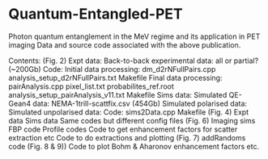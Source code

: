 # Quantum-Entangled-PET
Photon quantum entanglement in the MeV regime and its application in PET imaging
Data and source code associated with the above publication.

Contents:
(Fig. 2)
Expt data:
  Back-to-back experimental data:
    all or partial? (~200Gb)
 Code:
  Initial data processing:
    dm_d2rNFullPairs.cpp
    analysis_setup_d2rNFullPairs.txt
    Makefile
  Final data processing:
    pairAnalysis.cpp
    pixel_list.txt
    probabilites_ref.root
    analysis_setup_pairAnalysis_v11.txt
    Makefile
Sims data:
  Simulated QE-Gean4 data:
    NEMA-1trill-scattfix.csv (454Gb)
  Simulated polarised data:
  Simulated unpolarised data:
  Code:
    sims2Data.cpp
    Makefile
(Fig. 4)
  Expt data
  Sims data
  Same codes but different config files
(Fig. 6)
Imaging sims
FBP code
Profile codes
Code to get enhancement factors for scatter extraction etc
Code to do extractions and plotting
(Fig. 7)
addRandoms code
(Fig. 8 & 9))
Code to plot Bohm & Aharonov enhancement factors etc.
